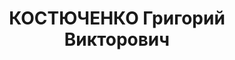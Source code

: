 ---
title: КОСТЮЧЕНКО Григорий Викторович
description: "Род. в 1904, Донецкая обл., с. Макеевка, украинец. Проживал: Донецкая\
  \ обл., г. Ровеньки. \n  Арестован 16.08.1937. Обв.: к.-р. терр. деятельность. Приговор:\
  \ Особое совещание при НКВД СССР, 05.02.1938 – 5 л. л/с. Воркута. Осв. 05.03.1943"
---
